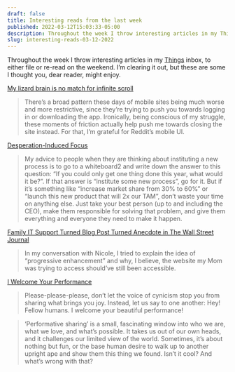 ```yaml
---
draft: false
title: Interesting reads from the last week
published: 2022-03-12T15:03:33-05:00
description: Throughout the week I throw interesting articles in my Things inbox, to either file or re-read on the weekend. I’m clearing it out, but these are some I thought you might enjoy.
slug: interesting-reads-03-12-2022
---
```

Throughout the week I throw interesting articles in my [Things](http://culturedcode.com/things/) inbox, to either file or re-read on the weekend. I’m clearing it out, but these are some I thought you, dear reader, might enjoy.

[My lizard brain is no match for infinite scroll](https://alexanderell.is/posts/infinite-scroll/)
> There’s a broad pattern these days of mobile sites being much worse and more restrictive, since they’re trying to push you towards logging in or downloading the app. Ironically, being conscious of my struggle, these moments of friction actually help push me towards closing the site instead. For that, I’m grateful for Reddit’s mobile UI.

[Desperation-Induced Focus](https://rkg.blog/desperation-induced-focus.php)
> My advice to people when they are thinking about instituting a new process is to go to a whiteboard2 and write down the answer to this question: “If you could only get one thing done this year, what would it be?”. If that answer is “institute some new process”, go for it. But if it’s something like “increase market share from 30% to 60%” or “launch this new product that will 2x our TAM”, don’t waste your time on anything else. Just take your best person (up to and including the CEO), make them responsible for solving that problem, and give them everything and everyone they need to make it happen.

[Family IT Support Turned Blog Post Turned Anecdote in The Wall Street Journal](https://blog.jim-nielsen.com/2022/my-mom-and-the-wsj/)
> In my conversation with Nicole, I tried to explain the idea of “progressive enhancement” and why, I believe, the website my Mom was trying to access should’ve still been accessible. 

[I Welcome Your Performance](https://hypertext.monster/2022/03/08/i-welcome-your.html)
> Please-please-please, don’t let the voice of cynicism stop you from sharing what brings you joy. Instead, let us say to one another: Hey! Fellow humans. I welcome your beautiful performance!

> ‘Performative sharing’ is a small, fascinating window into who we are, what we love, and what’s possible. It takes us out of our own heads, and it challenges our limited view of the world. Sometimes, it’s about nothing but fun, or the base human desire to walk up to another upright ape and show them this thing we found. Isn’t it cool? And what’s wrong with that?